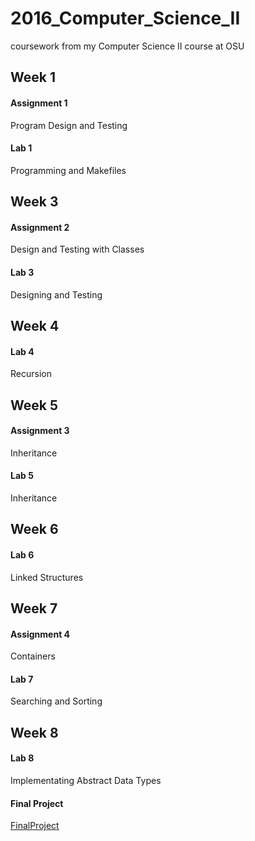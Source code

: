 # 2016_Computer_Science_II
coursework from my Computer Science II course at OSU
## Week 1
#### Assignment 1
Program Design and Testing
#### Lab 1
Programming and Makefiles
## Week 3
#### Assignment 2
Design and Testing with Classes
#### Lab 3
Designing and Testing
## Week 4
#### Lab 4
Recursion
## Week 5
#### Assignment 3
Inheritance
#### Lab 5
Inheritance
## Week 6
#### Lab 6
Linked Structures
## Week 7
#### Assignment 4
Containers
#### Lab 7
Searching and Sorting
## Week 8
#### Lab 8
Implementating Abstract Data Types
#### Final Project
[FinalProject](https://github.com/TuckerDane/2016_OSU_ComputerScienceII_FinalProject)
